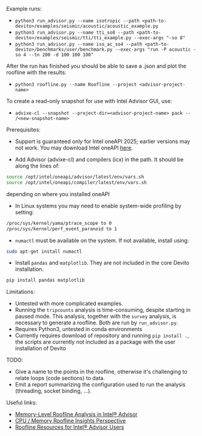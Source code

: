 Example runs:

* `python3 run_advisor.py --name isotropic --path <path-to-devito>/examples/seismic/acoustic/acoustic_example.py`
* `python3 run_advisor.py --name tti_so8 --path <path-to-devito>/examples/seismic/tti/tti_example.py --exec-args "-so 8"`
* `python3 run_advisor.py --name iso_ac_so4 --path <path-to-devito>/benchmarks/user/benchmark.py --exec-args "run -P acoustic -so 4 --tn 200 -d 100 100 100"`

After the run has finished you should be able to save a .json and plot the
roofline with the results:
* `python3 roofline.py --name Roofline --project <advisor-project-name>`

To create a read-only snapshot for use with Intel Advisor GUI, use:
* `advixe-cl --snapshot --project-dir=<advisor-project-name> pack -- /<new-snapshot-name>`

Prerequisites:
* Support is guaranteed only for Intel oneAPI 2025; earlier versions may not work.
You may download Intel oneAPI [here](https://www.intel.com/content/www/us/en/developer/tools/oneapi/base-toolkit-download.html?packages=oneapi-toolkit&oneapi-toolkit-os=linux&oneapi-lin=apt).

* Add Advisor (advixe-cl) and compilers (icx) in the path. It should be along the lines of:
```sh
source /opt/intel/oneapi/advisor/latest/env/vars.sh
source /opt/intel/oneapi/compiler/latest/env/vars.sh
```
depending on where you installed oneAPI

* In Linux systems you may need to enable system-wide profiling by setting:

```sh
/proc/sys/kernel/yama/ptrace_scope to 0
/proc/sys/kernel/perf_event_paranoid to 1
```

* `numactl` must be available on the system. If not available, install using:
```sh
sudo apt-get install numactl
```
* Install `pandas` and `matplotlib`. They are not included in the core Devito installation.
```sh
pip install pandas matplotlib
```

Limitations:

* Untested with more complicated examples.
* Running the `tripcounts` analysis is time-consuming, despite starting in paused
  mode. This analysis, together with the `survey` analysis, is necessary to
  generate a roofline. Both are run by `run_advisor.py`.
* Requires Python3, untested in conda environments
* Currently requires download of repository and running `pip install .`, the scripts
  are currently not included as a package with the user installation of Devito

TODO:

* Give a name to the points in the roofline, otherwise it's challenging to
  relate loops (code sections) to data.
* Emit a report summarizing the configuration used to run the analysis
  (threading, socket binding, ...).

Useful links:
* [ Memory-Level Roofline Analysis in Intel® Advisor ](https://software.intel.com/content/www/us/en/develop/articles/memory-level-roofline-model-with-advisor.html " Memory-Level Roofline Analysis in Intel® Advisor ")
* [CPU / Memory Roofline Insights
Perspective](https://software.intel.com/content/www/us/en/develop/documentation/advisor-user-guide/top/optimize-cpu-usage/cpu-roofline-perspective.html "CPU / Memory Roofline Insights
Perspective")
* [ Roofline Resources for Intel® Advisor Users ](https://software.intel.com/content/www/us/en/develop/articles/advisor-roofline-resources.html " Roofline Resources for Intel® Advisor Users ")